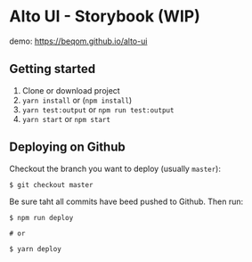# Alto UI - Storybook (WIP)

demo: https://beqom.github.io/alto-ui

## Getting started

1. Clone or download project
2. `yarn install` or (`npm install`)
4. `yarn test:output` or `npm run test:output`
3. `yarn start` or `npm start`


## Deploying on Github

Checkout the branch you want to deploy (usually `master`):

```
$ git checkout master
```

Be sure taht all commits have beed pushed to Github. Then run:

```
$ npm run deploy

# or

$ yarn deploy
```
